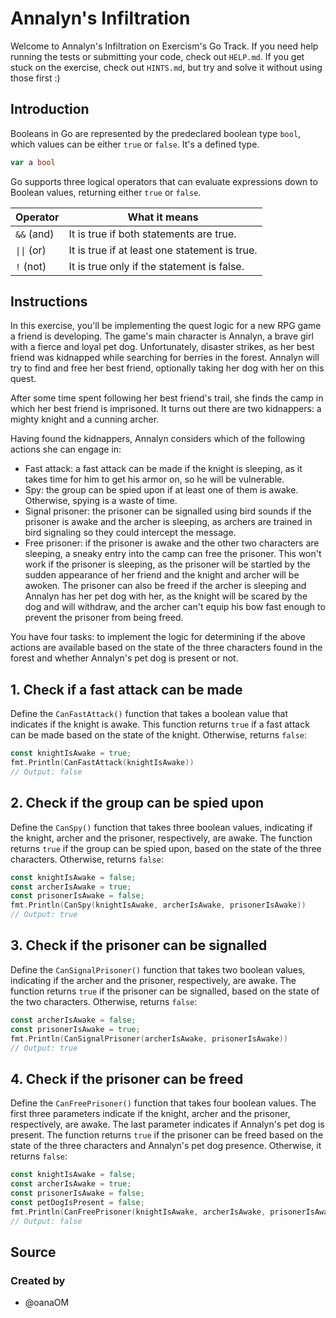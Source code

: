 # Annalyn's Infiltration

Welcome to Annalyn's Infiltration on Exercism's Go Track.
If you need help running the tests or submitting your code, check out `HELP.md`.
If you get stuck on the exercise, check out `HINTS.md`, but try and solve it without using those first :)

## Introduction

Booleans in Go are represented by the predeclared boolean type `bool`, which values can be either `true` or `false`.
It's a defined type.

```go
var a bool
```

Go supports three logical operators that can evaluate expressions down to Boolean values, returning either `true` or `false`.

| Operator    | What it means                                 |
| ----------- | --------------------------------------------- |
| `&&` (and)  | It is true if both statements are true.       |
| `\|\|` (or) | It is true if at least one statement is true. |
| `!` (not)   | It is true only if the statement is false.    |

## Instructions

In this exercise, you'll be implementing the quest logic for a new RPG game a friend is developing. The game's main character is Annalyn, a brave girl with a fierce and loyal pet dog. Unfortunately, disaster strikes, as her best friend was kidnapped while searching for berries in the forest. Annalyn will try to find and free her best friend, optionally taking her dog with her on this quest.

After some time spent following her best friend's trail, she finds the camp in which her best friend is imprisoned. It turns out there are two kidnappers: a mighty knight and a cunning archer.

Having found the kidnappers, Annalyn considers which of the following actions she can engage in:

- Fast attack: a fast attack can be made if the knight is sleeping, as it takes time for him to get his armor on, so he will be vulnerable.
- Spy: the group can be spied upon if at least one of them is awake. Otherwise, spying is a waste of time.
- Signal prisoner: the prisoner can be signalled using bird sounds if the prisoner is awake and the archer is sleeping, as archers are trained in bird signaling so they could intercept the message.
- Free prisoner: if the prisoner is awake and the other two characters are sleeping, a sneaky entry into the camp can free the prisoner. This won't work if the prisoner is sleeping, as the prisoner will be startled by the sudden appearance of her friend and the knight and archer will be awoken. The prisoner can also be freed if the archer is sleeping and Annalyn has her pet dog with her, as the knight will be scared by the dog and will withdraw, and the archer can't equip his bow fast enough to prevent the prisoner from being freed.

You have four tasks: to implement the logic for determining if the above actions are available based on the state of the three characters found in the forest and whether Annalyn's pet dog is present or not.

## 1. Check if a fast attack can be made

Define the `CanFastAttack()` function that takes a boolean value that indicates if the knight is awake. This function returns `true` if a fast attack can be made based on the state of the knight. Otherwise, returns `false`:

```go
const knightIsAwake = true;
fmt.Println(CanFastAttack(knightIsAwake))
// Output: false
```

## 2. Check if the group can be spied upon

Define the `CanSpy()` function that takes three boolean values, indicating if the knight, archer and the prisoner, respectively, are awake. The function returns `true` if the group can be spied upon, based on the state of the three characters. Otherwise, returns `false`:

```go
const knightIsAwake = false;
const archerIsAwake = true;
const prisonerIsAwake = false;
fmt.Println(CanSpy(knightIsAwake, archerIsAwake, prisonerIsAwake))
// Output: true
```

## 3. Check if the prisoner can be signalled

Define the `CanSignalPrisoner()` function that takes two boolean values, indicating if the archer and the prisoner, respectively, are awake. The function returns `true` if the prisoner can be signalled, based on the state of the two characters. Otherwise, returns `false`:

```go
const archerIsAwake = false;
const prisonerIsAwake = true;
fmt.Println(CanSignalPrisoner(archerIsAwake, prisonerIsAwake))
// Output: true
```

## 4. Check if the prisoner can be freed

Define the `CanFreePrisoner()` function that takes four boolean values. The first three parameters indicate if the knight, archer and the prisoner, respectively, are awake. The last parameter indicates if Annalyn's pet dog is present. The function returns `true` if the prisoner can be freed based on the state of the three characters and Annalyn's pet dog presence. Otherwise, it returns `false`:

```go
const knightIsAwake = false;
const archerIsAwake = true;
const prisonerIsAwake = false;
const petDogIsPresent = false;
fmt.Println(CanFreePrisoner(knightIsAwake, archerIsAwake, prisonerIsAwake, petDogIsPresent))
// Output: false
```

## Source

### Created by

- @oanaOM
